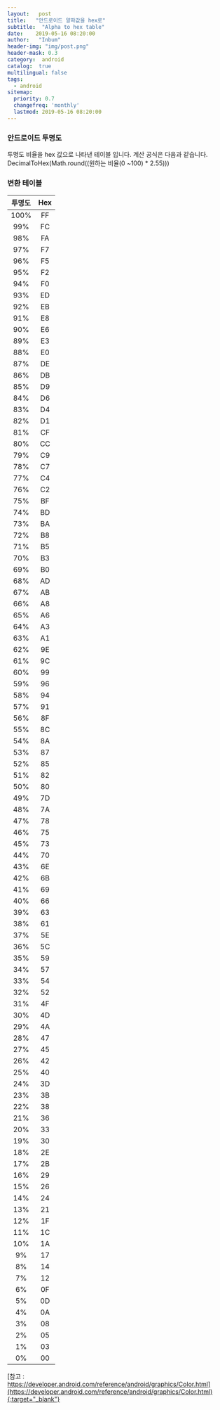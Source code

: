 ```yaml
---
layout:   post
title:   "안드로이드 알파값을 hex로"
subtitle:  "Alpha to hex table"
date:    2019-05-16 08:20:00
author:   "Inbum"
header-img: "img/post.png"
header-mask: 0.3
category:  android
catalog:  true
multilingual: false
tags:
  - android
sitemap:
  priority: 0.7
  changefreq: 'monthly'
  lastmod: 2019-05-16 08:20:00
---
```


### 안드로이드 투명도
투명도 비율을 hex 값으로 나타낸 테이블 입니다.
계산 공식은 다음과 같습니다.
DecimalToHex(Math.round((원하는 비율(0 ~100) * 2.55)))

### 변환 테이블
| 투명도 | Hex |
|:----:|:----:|
| 100% | FF |
| 99% | FC |
| 98% | FA |
| 97% | F7 |
| 96% | F5 |
| 95% | F2 |
| 94% | F0 |
| 93% | ED |
| 92% | EB |
| 91% | E8 |
| 90% | E6 |
| 89% | E3 |
| 88% | E0 |
| 87% | DE |
| 86% | DB |
| 85% | D9 |
| 84% | D6 |
| 83% | D4 |
| 82% | D1 |
| 81% | CF |
| 80% | CC |
| 79% | C9 |
| 78% | C7 |
| 77% | C4 |
| 76% | C2 |
| 75% | BF |
| 74% | BD |
| 73% | BA |
| 72% | B8 |
| 71% | B5 |
| 70% | B3 |
| 69% | B0 |
| 68% | AD |
| 67% | AB |
| 66% | A8 |
| 65% | A6 |
| 64% | A3 |
| 63% | A1 |
| 62% | 9E |
| 61% | 9C |
| 60% | 99 |
| 59% | 96 |
| 58% | 94 |
| 57% | 91 |
| 56% | 8F |
| 55% | 8C |
| 54% | 8A |
| 53% | 87 |
| 52% | 85 |
| 51% | 82 |
| 50% | 80 |
| 49% | 7D |
| 48% | 7A |
| 47% | 78 |
| 46% | 75 |
| 45% | 73 |
| 44% | 70 |
| 43% | 6E |
| 42% | 6B |
| 41% | 69 |
| 40% | 66 |
| 39% | 63 |
| 38% | 61 |
| 37% | 5E |
| 36% | 5C |
| 35% | 59 |
| 34% | 57 |
| 33% | 54 |
| 32% | 52 |
| 31% | 4F |
| 30% | 4D |
| 29% | 4A |
| 28% | 47 |
| 27% | 45 |
| 26% | 42 |
| 25% | 40 |
| 24% | 3D |
| 23% | 3B |
| 22% | 38 |
| 21% | 36 |
| 20% | 33 |
| 19% | 30 |
| 18% | 2E |
| 17% | 2B |
| 16% | 29 |
| 15% | 26 |
| 14% | 24 |
| 13% | 21 |
| 12% | 1F |
| 11% | 1C |
| 10% | 1A |
| 9% | 17 |
| 8% | 14 |
| 7% | 12 |
| 6% | 0F |
| 5% | 0D |
| 4% | 0A |
| 3% | 08 |
| 2% | 05 |
| 1% | 03 |
| 0% | 00 |

[참고 : https://developer.android.com/reference/android/graphics/Color.html](https://developer.android.com/reference/android/graphics/Color.html){:target="_blank"}
